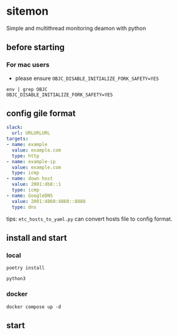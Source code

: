 # sitemon
Simple and multithread monitoring deamon with python

## before starting
### For mac users
- please ensure ```OBJC_DISABLE_INITIALIZE_FORK_SAFETY=YES```
```
env | grep OBJC
OBJC_DISABLE_INITIALIZE_FORK_SAFETY=YES
```

## config gile format
```yaml
slack: 
  url: URLURLURL
targets:
- name: example
  value: example.com
  type: http
- name: example-ip
  value: example.com
  type: icmp
- name: down host
  value: 2001:db8::1
  type: icmp
- name: GoogleDNS
  value: 2001:4860:4860::8888
  type: dns
```

tips: `etc_hosts_to_yaml.py` can convert hosts file to config format.


## install and start
### local

```
poetry install
```

```
python3 
```

### docker
```
docker compose up -d
```

## start
